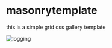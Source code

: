 # masonrytemplate
<p>
this is a simple grid css gallery template
</p>

![logging](https://github.com/emajidev/masonrytemplate/screen.png)
